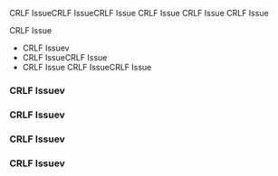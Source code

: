 CRLF IssueCRLF IssueCRLF Issue
CRLF Issue
CRLF Issue
CRLF Issue

CRLF Issue

- CRLF Issuev
- CRLF IssueCRLF Issue
- CRLF Issue
CRLF IssueCRLF Issue
### CRLF Issuev
### CRLF Issuev
### CRLF Issuev
### CRLF Issuev
